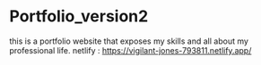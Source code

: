 # Portfolio_version2
this is a portfolio website that exposes my skills and all about my professional life.
netlify : https://vigilant-jones-793811.netlify.app/
